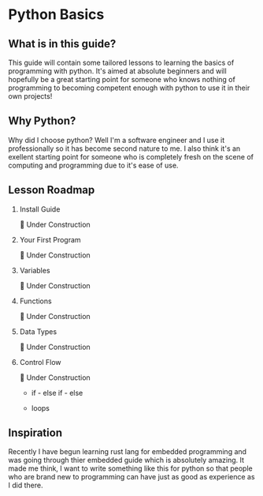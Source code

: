 # Python Basics

## What is in this guide?

This guide will contain some tailored lessons to learning the basics of programming with python. It's aimed at absolute beginners and will hopefully be a great starting point for someone who knows nothing of programming to becoming competent enough with python to use it in their own projects!

## Why Python?

Why did I choose python? Well I'm a software engineer and I use it professionally so it has become second nature to me. I also think it's an exellent starting point for someone who is completely fresh on the scene of computing and programming due to it's ease of use.

## Lesson Roadmap

1. Install Guide

    🚧 Under Construction

2. Your First Program

    🚧 Under Construction

3. Variables

    🚧 Under Construction

4. Functions

    🚧 Under Construction

5. Data Types

    🚧 Under Construction

6. Control Flow

    🚧 Under Construction

    - if - else if - else

    - loops

## Inspiration

Recently I have begun learning rust lang for embedded programming and was going through thier embedded guide which is absolutely amazing. It made me think, I want to write something like this for python so that people who are brand new to programming can have just as good as experience as I did there.
